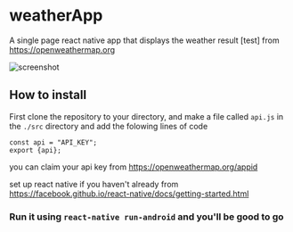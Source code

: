# weatherApp
A single page react native app that displays the weather result [test] from https://openweathermap.org

![screenshot](https://drive.google.com/uc?export=view&id=1Z8PWfqMX5g1AU-5ns9o-YtJA2Eafm0-Y)


## How to install

First clone the repository to your directory, and make a file called ```api.js``` in the ```./src``` directory and add the folowing lines of code
```
const api = "API_KEY";
export {api};

```

you can claim your api key from https://openweathermap.org/appid

set up react native if you haven't already from https://facebook.github.io/react-native/docs/getting-started.html

### Run it using ```react-native run-android``` and you'll be good to go 
